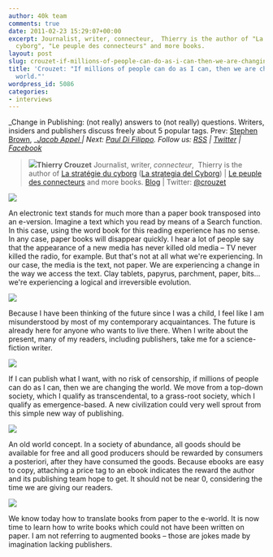 ```yaml
---
author: 40k team
comments: true
date: 2011-02-23 15:29:07+00:00
excerpt: Journalist, writer, connecteur,  Thierry is the author of "La stratégie du
  cyborg", "Le peuple des connecteurs" and more books.
layout: post
slug: crouzet-if-millions-of-people-can-do-as-i-can-then-we-are-changing-the-world
title: 'Crouzet: "If millions of people can do as I can, then we are changing the
  world."'
wordpress_id: 5086
categories:
- interviews
---
```


_Change in Publishing: (not really) answers to (not really) questions.
Writers, insiders and publishers discuss freely about 5 popular tags.
Prev: [Stephen Brown](http://www.40kbooks.com/?p=4801), __[Jacob Appel ](http://www.40kbooks.com/?p=4928)| Next: [Paul Di Filippo](http://www.40kbooks.com/?p=5181).
Follow us: [RSS](http://www.40kbooks.com/?feed=rss2) | [Twitter](http://twitter.com/#!/40kBooks) | [Facebook](http://www.facebook.com/40kbooks)_


> [![](http://www.40kbooks.com/wp-content/uploads/Thierry-Crouzet-150x150.jpg)](http://www.40kbooks.com/?attachment_id=5087)**Thierry Crouzet**
Journalist, writer, _connecteur_,  Thierry is the author of
[La stratégie du cyborg](http://www.amazon.com/strat%C3%A9gie-cyborg-French-ebook/dp/B0043GX2PM/ref=cm_lmf_tit_19) ([La strategia del Cyborg](http://www.bookrepublic.it/book/9788865860014-la-strategia-del-cyborg/)) | [Le peuple des connecteurs](http://blog.tcrouzet.com/le-peuple-des-connecteurs/) and more books.
[Blog](http://blog.tcrouzet.com/atelier/) | Twitter: [@crouzet](http://twitter.com/#!/crouzet)


[![](http://www.40kbooks.com/wp-content/uploads/tagebook.jpg)](http://www.40kbooks.com/?attachment_id=4810)

An electronic text stands for much more than a paper book transposed into an e-version. Imagine a text which you read by means of a Search function. In this case, using the word book for this reading experience has no sense.
In any case, paper books will disappear quickly. I hear a lot of people say that the appearance of a new media has never killed old media – TV never killed the radio, for example. But that's not at all what we're experiencing. In our case, the media is the text, not paper. We are experiencing a change in the way we access the text. Clay tablets, papyrus, parchment, paper, bits… we're experiencing a logical and irreversible evolution.

[![](http://www.40kbooks.com/wp-content/uploads/tag-future.jpg)](http://www.40kbooks.com/?attachment_id=4815)

Because I have been thinking of the future since I was a child, I feel like I am misunderstood by most of my contemporary acquaintances.
The future is already here for anyone who wants to live there. When I write about the present, many of my readers, including publishers, take me for a science-fiction writer.

[![](http://www.40kbooks.com/wp-content/uploads/tag-indie.jpg)](http://www.40kbooks.com/?attachment_id=4818)

If I can publish what I want, with no risk of censorship, if millions of people can do as I can, then we are changing the world.
We move from a top-down society, which I qualify as transcendental, to a grass-root society, which I qualify as emergence-based. A new civilization could very well sprout from this simple new way of publishing.

[![](http://www.40kbooks.com/wp-content/uploads/tag-prices.jpg)](http://www.40kbooks.com/?attachment_id=4821)

An old world concept. In a society of abundance, all goods should be available for free and all good producers should be rewarded by consumers a posteriori, after they have consumed the goods.
Because ebooks are easy to copy, attaching a price tag to an ebook indicates the reward the author and its publishing team hope to get. It should not be near 0, considering the time we are giving our readers.

[![](http://www.40kbooks.com/wp-content/uploads/tag-innovation.jpg)](http://www.40kbooks.com/?attachment_id=4828)

We know today how to translate books from paper to the e-world. It is now time to learn how to write books which could not have been written on paper.
I am not referring to augmented books – those are jokes made by imagination lacking publishers.
